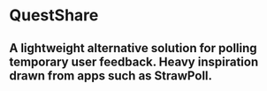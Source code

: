 # QuestShare

## A lightweight alternative solution for polling temporary user feedback. Heavy inspiration drawn from apps such as StrawPoll.